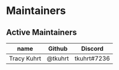 # Maintainers

## Active Maintainers

| name              | Github    | Discord        |
|-------------------|-----------|----------------|
| Tracy Kuhrt       | @tkuhrt   | tkuhrt#7236    |
